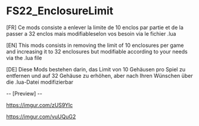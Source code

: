 # FS22_EnclosureLimit

[FR] Ce mods consiste a enlever la limite de 10 enclos par partie et de la passer a 32 enclos mais modifiableselon vos besoin via le fichier .lua

[EN] This mods consists in removing the limit of 10 enclosures per game and increasing it to 32 enclosures but modifiable according to your needs via the .lua file

[DE] Diese Mods bestehen darin, das Limit von 10 Gehäusen pro Spiel zu entfernen und auf 32 Gehäuse zu erhöhen, aber nach Ihren Wünschen über die .lua-Datei modifizierbar

-- [Preview] --

https://imgur.com/zUS9Ylc 

https://imgur.com/vuUQuG2
